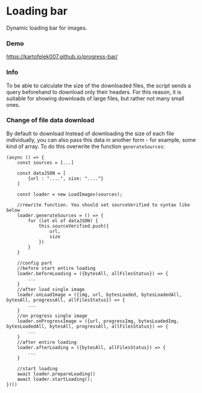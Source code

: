 # Loading bar
Dynamic loading bar for images.

### Demo
https://kartofelek007.github.io/progress-bar/

### Info
To be able to calculate the size of the downloaded files, the script sends a query beforehand to download only their headers. For this reason, it is suitable for showing downloads of large files, but rather not many small ones.

### Change of file data download
By default to download Instead of downloading the size of each file individually, you can also pass this data in another form - for example, some kind of array. To do this overwrite the function `generateSources`:

```
(async () => {
    const sources = [...]

    const dataJSON = [
        {url : "....", size: "...."}
    ]

    const loader = new LoadImages(sources);

    //rewrite function. You should set sourceVerified to syntax like below
    loader.generateSources = () => {
        for (let el of dataJSON) {
            this.sourceVerified.push({
                url,
                size
            })
        }
    }

    //config part
    //before start entire loading
    loader.beforeLoading = ({bytesAll, allFilesStatus}) => {
        ...
    }
    //after load single image
    loader.onLoadImage = ({img, url, bytesLoaded, bytesLoadedAll, bytesAll, progressAll, allFilesStatus}) => {
        ...
    }
    //on progress single image
    loader.onProgressImage = ({url, progressImg, bytesLoadedImg, bytesLoadedAll, bytesAll, progressAll, allFilesStatus}) => {
        ...
    }
    //after entire loading
    loader.afterLoading = ({bytesAll, allFilesStatus}) => {
        ...
    }

    //start loading
    await loader.prepareLoading()
    await loader.startLoading();
})()
```